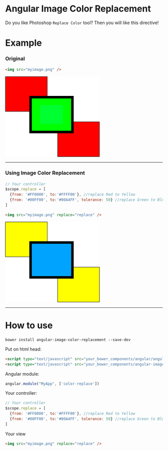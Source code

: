# Angular Image Color Replacement
Do you like Photoshop `Replace Color` tool? Then you will like this directive!

# Example
### Original
```html
<img src="myimage.png" />
```
![alt original](https://raw.githubusercontent.com/jesse1983/angular-image-color-replacement/master/image.png)

---------------------------------------

### Using Image Color Replacement

```javascript
// Your controller
$scope.replace = [
  {from: '#FF0000', to:'#FFFF00'}, //replace Red to Yellow
  {from: '#00FF00', to:'#00A4FF', tolerance: 50} //replace Green to Blue with tolerance 50
]
```
```html
<img src="myimage.png" replace="replace" />
```
![alt original](https://raw.githubusercontent.com/jesse1983/angular-image-color-replacement/master/image-replaced.png)

---------------------------------------

# How to use
`bower install angular-image-color-replacement --save-dev`

Put on html head:
```html
<script type="text/javascript" src="your_bower_components/angular/angular.min.js"></script><!-- Mandatory -->
<script type="text/javascript" src="your_bower_components/angular-image-color-replacement/dist/angular-image-color-replacement"></script>
```

Angular module:
```javascript
angular.module("MyApp", ['color-replace'])
```

Your controller:
```javascript
// Your controller
$scope.replace = [
  {from: '#FF0000', to:'#FFFF00'}, //replace Red to Yellow
  {from: '#00FF00', to:'#00A4FF', tolerance: 50} //replace Green to Blue with tolerance 50
]
```

Your view
```html
<img src="myimage.png" replace="replace" />
```
